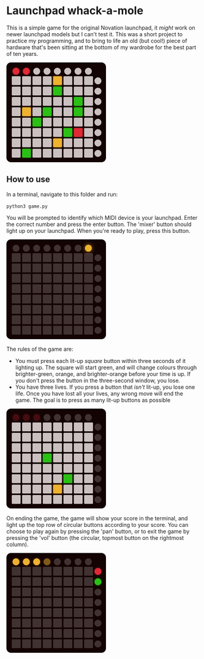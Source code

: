 # Launchpad whack-a-mole

This is a simple game for the original Novation launchpad, it _might_ work
on newer launchpad models but I can't test it. This was a short project to
practice my programming, and to bring to life an old (but cool!) piece of
hardware that's been sitting at the bottom of my wardrobe for the best
part of ten years.

![example of gameplay](images/overview.png)

## How to use

In a terminal, navigate to this folder and run:

```
python3 game.py
```

You will be prompted to identify which MIDI device is your launchpad. Enter
the correct number and press the enter button. The 'mixer' button should
light up on your launchpad. When you're ready to play, press this button.

![image showing the mixer button lit-up](images/start.png)

The rules of the game are:
- You must press each lit-up _square_ button within three seconds of it
  lighting up. The square will start green, and will change colours
  through brighter-green, orange, and brighter-orange before your time is
  up. If you don't press the button in the three-second window, you lose.
- You have three lives. If you press a button that _isn't_ lit-up, you lose
  one life. Once you have lost all your lives, any wrong move will end the
  game.
The goal is to press as many lit-up buttons as possible

![image showing some lit-up squares](images/game.png)

On ending the game, the game will show your score in the terminal, and light
up the top row of circular buttons according to your score. You can choose
to play again by pressing the 'pan' button, or to exit the game by pressing
the 'vol' button (the circular, topmost button on the rightmost column).

![image showing the two play-again option buttons](images/play_again.png)

